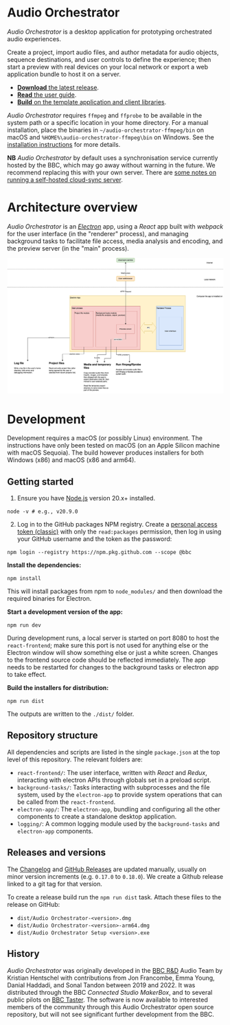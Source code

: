 # Audio Orchestrator

_Audio Orchestrator_ is a desktop application for prototyping orchestrated audio experiences.

Create a project, import audio files, and author metadata for audio objects, sequence destinations, and user controls to define the experience; then start a preview with real devices on your local network or export a web application bundle to host it on a server.

 * [**Download** the latest release](https://github.com/bbc/audio-orchestrator/releases).
 * [**Read** the user guide](https://bbc.github.io/bbcat-orchestration-docs).
 * [**Build** on the template application and client libraries](https://github.com/bbc/audio-orchestration).

_Audio Orchestrator_ requires `ffmpeg` and `ffprobe` to be available in the system path or a specific location in your home directory. For a manual installation, place the binaries in `~/audio-orchestrator-ffmpeg/bin` on macOS and `%HOME%\audio-orchestrator-ffmpeg\bin` on Windows. See the [installation instructions](https://bbc.github.io/bbcat-orchestration-docs/installation/) for more details.

**NB** _Audio Orchestrator_ by default uses a synchronisation service currently hosted by the BBC, which may go away without warning in the future. We recommend replacing this with your own server. There are [some notes on running a self-hosted cloud-sync server](https://github.com/bbc/audio-orchestration/issues/64).

# Architecture overview

_Audio Orchestrator_ is an [_Electron_](https://www.electronjs.org/) app, using a _React_ app built with _webpack_ for the user interface (in the "renderer" process), and managing background tasks to facilitate file access, media analysis and encoding, and the preview server (in the "main" process).

![Architecture overview](./docs/OrchestratorArchitecture_KH_2025-01-17.drawio.png)

# Development

Development requires a macOS (or possibly Linux) environment. The instructions have only been tested on macOS (on an Apple Silicon machine with macOS Sequoia). The build however produces installers for both Windows (x86) and macOS (x86 and arm64).

## Getting started

1. Ensure you have [Node.js](https://nodejs.org/en/) version 20.x+ installed.

```
node -v # e.g., v20.9.0
```

2. Log in to the GitHub packages NPM registry. Create a [personal access token (classic)](https://github.com/settings/tokens) with only the `read:packages` permission, then log in using your GitHub username and the token as the password:

```
npm login --registry https://npm.pkg.github.com --scope @bbc
```

**Install the dependencies:**

```
npm install
```

This will install packages from npm to `node_modules/` and then download the required binaries for Electron.

**Start a development version of the app:**

```
npm run dev
```

During development runs, a local server is started on port 8080 to host the `react-frontend`; make sure this port is not used for anything else or the Electron window will show something else or just a white screen. Changes to the frontend source code should be reflected immediately. The app needs to be restarted for changes to the background tasks or electron app to take effect.

**Build the installers for distribution:**

```
npm run dist
```

The outputs are written to the `./dist/` folder.

## Repository structure

All dependencies and scripts are listed in the single `package.json` at the top level of this repository. The relevant folders are:

  * `react-frontend/`: The user interface, written with _React_ and _Redux_, interacting with electron APIs through globals set in a preload script.
  * `background-tasks/`: Tasks interacting with subprocesses and the file system, used by the `electron-app` to provide system operations that can be called from the `react-frontend`.
  * `electron-app/`: The `electron-app`, bundling and configuring all the other components to create a standalone desktop application.
  * `logging/`: A common logging module used by the `background-tasks` and `electron-app` components.

## Releases and versions

The [Changelog](./Changelog.md) and [GitHub Releases](https://github.com/bbc/audio-orchestrator/releases) are updated manually, usually on minor version increments (e.g. `0.17.0` to `0.18.0`). We create a Github release linked to a git tag for that version.

To create a release build run the `npm run dist` task. Attach these files to the release on GitHub:

- `dist/Audio Orchestrator-<version>.dmg`
- `dist/Audio Orchestrator-<version>-arm64.dmg`
- `dist/Audio Orchestrator Setup <version>.exe`

## History

_Audio Orchestrator_ was originally developed in the [BBC R&D](https://www.bbc.co.uk/rd/) Audio Team by Kristian Hentschel with contributions from Jon Francombe, Emma Young, Danial Haddadi, and Sonal Tandon between 2019 and 2022. It was distributed through the BBC _Connected Studio MakerBox_, and to several public pilots on [BBC Taster](https://www.bbc.co.uk/taster/). The software is now available to interested members of the community through this Audio Orchestrator open source repository, but will not see significant further development from the BBC.